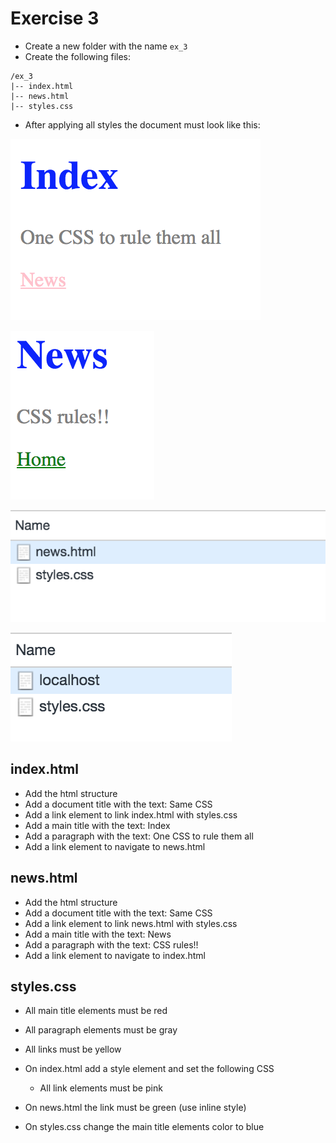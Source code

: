 # Exercise 3

* Create a new folder with the name `ex_3`
* Create the following files:

```
/ex_3
|-- index.html
|-- news.html
|-- styles.css
```

* After applying all styles the document must look like this:

![Ex 3](./results/ex_3.png)

![Ex 3](./results/ex_3b.png)

![Ex 3](./results/ex_3c.png)

![Ex 3](./results/ex_3d.png)


## index.html
* Add the html structure
* Add a document title with the text: Same CSS
* Add a link element to link index.html with styles.css
* Add a main title with the text: Index
* Add a paragraph with the text: One CSS to rule them all
* Add a link element to navigate to news.html


## news.html
* Add the html structure
* Add a document title with the text: Same CSS
* Add a link element to link news.html with styles.css
* Add a main title with the text: News
* Add a paragraph with the text: CSS rules!! 
* Add a link element to navigate to index.html

## styles.css
* All main title elements must be red
* All paragraph elements must be gray
* All links must be yellow

* On index.html add a style element and set the following CSS
  * All link elements must be pink
* On news.html the link must be green (use inline style)
* On styles.css change the main title elements color to blue